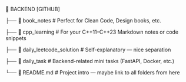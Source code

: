 📂 BACKEND [GITHUB]

├── 📁 book_notes               # Perfect for Clean Code, Design books, etc.

├── 📁 cpp_learning            # For your C++11–C++23 Markdown notes or code snippets

├── 📁 daily_leetcode_solution # Self-explanatory — nice separation

├── 📁 daily_task              # Backend-related mini tasks (FastAPI, Docker, etc.)

└── 📝 README.md               # Project intro — maybe link to all folders from here

